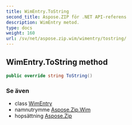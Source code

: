 ```yaml
---
title: WimEntry.ToString
second_title: Aspose.ZIP för .NET API-referens
description: WimEntry metod. 
type: docs
weight: 160
url: /sv/net/aspose.zip.wim/wimentry/tostring/
---
```

## WimEntry.ToString method

```csharp
public override string ToString()
```

### Se även

* class [WimEntry](../)
* namnutrymme [Aspose.Zip.Wim](../../wimentry/)
* hopsättning [Aspose.Zip](../../../)


